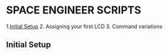 # SPACE ENGINEER SCRIPTS

1.<a href="#initial">Initial Setup</a>
2. Assigning your first LCD
3. Command variations




## <a id="initial" >Initial Setup</a>
